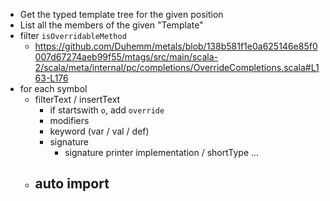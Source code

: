 - Get the typed template tree for the given position
- List all the members of the given "Template"
- filter `isOverridableMethod`
  - https://github.com/Duhemm/metals/blob/138b581f1e0a625146e85f0007d67274aeb99f55/mtags/src/main/scala-2/scala/meta/internal/pc/completions/OverrideCompletions.scala#L163-L176
- for each symbol
  - filterText / insertText
    - if startswith `o`, add `override`
    - modifiers
    - keyword (var / val / def)
    - signature
      - signature printer implementation / shortType ...
  - auto import
    - 
